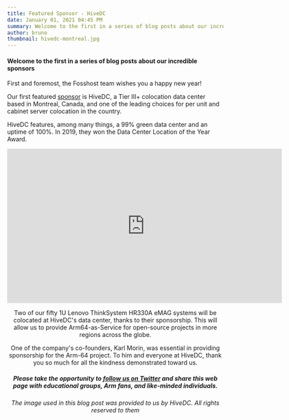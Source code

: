 ```yaml
---
title: Featured Sponsor - HiveDC
date: January 01, 2021 04:45 PM
summary: Welcome to the first in a series of blog posts about our incredible sponsors
author: bruno
thumbnail: hivedc-montreal.jpg
---
```


#### Welcome to the first in a series of blog posts about our incredible sponsors

First and foremost, the Fosshost team wishes you a happy new year!

Our first featured [sponsor](https://arm-64.com/sponsors) is HiveDC, a Tier III+ colocation data center based in Montreal, Canada, and one of the leading choices for per unit and cabinet server colocation in the country.

HiveDC features, among many things, a 99% green data center and an uptime of 100%. In 2019, they won the Data Center Location of the Year Award.

<center><iframe title="vimeo-player" src="https://player.vimeo.com/video/454393786" width="640" height="360" frameborder="0" allowfullscreen></iframe><center>

Two of our fifty 1U Lenovo ThinkSystem HR330A eMAG systems will be colocated at HiveDC's data center, thanks to their sponsorship. This will allow us to provide Arm64-as-Service for open-source projects in more regions across the globe.

One of the company's co-founders, Karl Morin, was essential in providing sponsorship for the Arm-64 project. To him and everyone at HiveDC, thank you so much for all the kindness demonstrated toward us.

##### Please take the opportunity to [follow us on Twitter](https://twitter.com/fosshostorg) and share this web page with educational groups, Arm fans, and like-minded individuals.

###### _The image used in this blog post was provided to us by HiveDC. All rights reserved to them_
